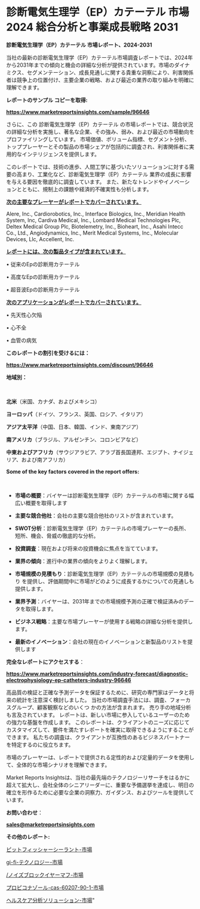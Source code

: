 # 診断電気生理学（EP）カテーテル 市場 2024 総合分析と事業成長戦略 2031

<strong>診断電気生理学（EP）カテーテル 市場レポート、2024-2031</strong>

当社の最新の診断電気生理学（EP）カテーテル市場調査レポートでは、2024年から2031年までの傾向と機会の詳細な分析が提供されています。市場のダイナミクス、セグメンテーション、成長見通しに関する貴重な洞察により、利害関係者は競争上の位置付け、主要企業の戦略、および最近の業界の取り組みを明確に理解できます。



<strong>レポートのサンプル コピーを取得:</strong> <a href=https://www.marketreportsinsights.com/sample/96646>

<strong><u>https://www.marketreportsinsights.com/sample/96646</u></strong></a>

さらに、この 診断電気生理学（EP）カテーテル の市場レポートでは、競合状況の詳細な分析を実施し、著名な企業、その強み、弱み、および最近の市場動向をプロファイリングしています。 市場価値、ボリューム指標、セグメント分析、トッププレーヤーとその製品の市場シェアが包括的に調査され、利害関係者に実用的なインテリジェンスを提供します。

このレポートでは、技術の進歩、人間工学に基づいたソリューションに対する需要の高まり、工業化など、診断電気生理学（EP）カテーテル 業界の成長に影響を与える要因を徹底的に調査しています。 また、新たなトレンドやイノベーションとともに、規制上の課題や経済的不確実性も分析します。



<strong><u>次の主要なプレーヤーがレポートでカバーされています。</u></strong>

Alere, Inc., Cardiorobotics, Inc., Interface Biologics, Inc., Meridian Health System, Inc, Cardiva Medical, Inc., Lombard Medical Technologies Plc, Deltex Medical Group Plc, Biotelemetry, Inc., Bioheart, Inc., Asahi Intecc Co., Ltd., Angiodynamics, Inc., Merit Medical Systems, Inc., Molecular Devices, Llc, Accellent, Inc.



<strong><u><b>レポートには、次の製品タイプが含まれています。</b></u></strong>

• 従来のEpの診断用カテーテル

• 高度なEpの診断用カテーテル

• 超音波Epの診断用カテーテル



<strong><u><b>次のアプリケーションがレポートでカバーされています。</b></u></strong>

• 先天性心欠陥

• 心不全

• 血管の病気



<strong><b>このレポートの割引を受けるには：</b></strong>

<a href=https://www.marketreportsinsights.com/discount/96646>

<strong><u>https://www.marketreportsinsights.com/discount/96646</u></strong></a>



<strong>地域別：</strong>

<strong> </strong>



<strong>北米</strong>（米国、カナダ、およびメキシコ）



<strong>ヨーロッパ</strong>（ドイツ、フランス、英国、ロシア、イタリア）



<strong>アジア太平洋</strong>（中国、日本、韓国、インド、東南アジア）



<strong>南アメリカ</strong>（ブラジル、アルゼンチン、コロンビアなど）



<strong>中東およびアフリカ</strong>（サウジアラビア、アラブ首長国連邦、エジプト、ナイジェリア、および南アフリカ）



<strong>Some of the key factors covered in the report offers:</strong>

<strong> </strong>
<ul>
  <li>

<strong>市場の概要</strong>：バイヤーは診断電気生理学（EP）カテーテルの市場に関する幅広い概要を取得します</li>
  <li>

<strong>主要な競合他社</strong>：会社の主要な競合他社のリストが含まれています。</li>
  <li>

<strong>SWOT分析</strong>：診断電気生理学（EP）カテーテルの市場プレーヤーの長所、短所、機会、脅威の徹底的な分析。</li>
  <li>

<strong>投資調査</strong>：現在および将来の投資機会に焦点を当てています。</li>
  <li>

<strong>業界の傾向</strong>：進行中の業界の傾向をよりよく理解します。</li>
  <li>

<strong>市場規模の見積もり</strong>：診断電気生理学（EP）カテーテルの市場規模の見積もり を提供し、評価期間中に市場がどのように成長するかについての見通しも提供します。</li>
  <li>

<strong>業界予測</strong>：バイヤーは、2031年までの市場規模予測の正確で検証済みのデータを取得します。</li>
  <li>

<strong>ビジネス戦略</strong>：主要な市場プレーヤーが使用する戦略の詳細な分析を提供します。</li>
  <li>

<strong>最新のイノベーション</strong>：会社の現在のイノベーションと新製品のリストを提供します</li>
</ul>


<strong>完全なレポートにアクセスする</strong>：

<a href=https://www.marketreportsinsights.com/industry-forecast/diagnostic-electrophysiology-ep-catheters-industry-96646>

<strong><u>https://www.marketreportsinsights.com/industry-forecast/diagnostic-electrophysiology-ep-catheters-industry-96646</u></strong></a>

高品質の検証と正確な予測データを保証するために、研究の専門家はデータと将来の統計を注意深く検討しました。 当社の市場調査手法には、調査、フォーカスグループ、顧客観察などのいくつ かの方法が含まれます。 売り手の地域分析も言及されています。 レポートは、新しい市場に参入しているユーザーのための強力な基盤を作成します。 このレポートは、クライアントのニーズに応じてカスタマイズして、要件を満たすレポートを確実に取得できるようにすることができます。 私たちの調査は、クライアントが互換性のあるビジネスパートナーを特定するのに役立ちます。

市場のプレーヤーは、レポートで提供される定性的および定量的データを使用して、全体的な市場シナリオを理解できます。

Market Reports Insightsは、当社の最先端のテクノロジーリサーチをはるかに超えて拡大し、会社全体のシニアリーダーに、重要な予備選挙を達成し、明日の確立を形作るために必要な企業の洞察力、ガイダンス、およびツールを提供しています。



<strong><b>お問い合わせ</b></strong>：

<a href=mailto:sales@marketreportsinsights.com>

<strong><u>sales@marketreportsinsights.com</u></strong></a>



<strong>その他のレポート:</strong>

<a href=https://www.linkedin.com/pulse/ピットフィッシャーシーラント-市場-2023-swot-分析と最新イノベーション-2030-pr-news-hub-otxjf/>ピットフィッシャーシーラント-市場</a>

<a href=https://www.linkedin.com/pulse/gi-fi-テクノロジー-市場-2030-年までの需要に焦点を当てた-qzobf/>gi-fi-テクノロジー-市場</a>

<a href=https://www.linkedin.com/pulse//ノイズブロックイヤーマフ-市場-2023-新興市場-将来の動向と市場需要-pchif/>/ノイズブロックイヤーマフ-市場</a>

<a href=https://www.linkedin.com/pulse/プロピコナゾール-cas-60207-90-1-市場-2023-競争分析と事業成長-mvdqf/>プロピコナゾール-cas-60207-90-1-市場</a>

<a href=https://www.linkedin.com/pulse/ヘルスケア分析ソリューション-市場-2023-競争分析と事業成長-2030-pr-news-hub-94twf/>ヘルスケア分析ソリューション-市場</a>"
